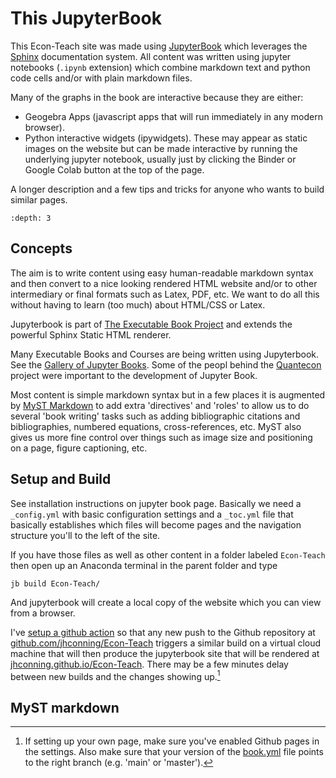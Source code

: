# This JupyterBook

This Econ-Teach site was made using [JupyterBook](https://jupyterbook.org/intro.html) which leverages the [Sphinx](https://www.sphinx-doc.org/en/master/) documentation system.  All content was written using jupyter notebooks (`.ipynb` extension) which combine markdown text and python code cells and/or with plain markdown files.  

Many of the graphs in the book are interactive because they are either:
- Geogebra Apps (javascript apps that will run immediately in any modern browser). 
- Python interactive widgets (ipywidgets).  These may appear as static images on the website but can be made interactive by running the underlying jupyter notebook, usually just by clicking the Binder or Google Colab button at the top of the page.

A longer description and a few tips and tricks for anyone who wants to build similar pages.

```{contents}
:depth: 3
```

## Concepts

The aim is to write content using easy human-readable markdown syntax and then convert to a nice looking rendered HTML website and/or to other intermediary or final formats such as Latex, PDF, etc. We want to do all this without having to learn (too much) about HTML/CSS or Latex.

Jupyterbook is part of [The Executable Book Project](https://executablebooks.org/en/latest/) and extends the powerful Sphinx Static HTML renderer.

Many Executable Books and Courses are being written using Jupyterbook. See the [Gallery of Jupyter Books](https://executablebooks.org/en/latest/gallery.html).  Some of the peopl behind the [Quantecon](https://quantecon.org/) project were important to the development of Jupyter Book.

Most content is simple markdown syntax but in a few places it is augmented by [MyST Markdown](https://jupyterbook.org/content/myst.html) to add extra 'directives' and 'roles' to allow us to do several 'book writing' tasks such as adding bibliographic citations and bibliographies, numbered equations, cross-references, etc. MyST also gives us more fine control over things such as image size and positioning on a page, figure captioning, etc.

## Setup and Build

See installation instructions on jupyter book page.  Basically we need a `_config.yml` with basic configuration settings and a `_toc.yml` file that basically establishes which files will become pages and the navigation structure you'll to the left of the site.

If you have those files as well as other content in a folder labeled `Econ-Teach` then open up an Anaconda terminal in the parent folder and type

`jb build Econ-Teach/`

And jupyterbook will create a local copy of the website which you can view from a browser.  

I've [setup a github action](https://jupyterbook.org/publish/gh-pages.html#automatically-host-your-book-with-github-actions) so that any new push to the Github repository at [github.com/jhconning/Econ-Teach](https://github.com/jhconning/Econ-Teach) triggers a similar build on a virtual cloud machine that will then produce the jupyterbook site that will be rendered at [jhconning.github.io/Econ-Teach](https://jhconning.github.io/Econ-Teach).  There may be a few minutes delay between new builds and the changes showing up.[^1]


## MyST markdown



[^1]: If setting up your own page, make sure you've enabled Github pages in the settings.  Also make sure that your version of the [book.yml](https://github.com/jhconning/Econ-Teach/blob/master/.github/workflows/book.yml) file points to the right branch (e.g. 'main' or 'master').